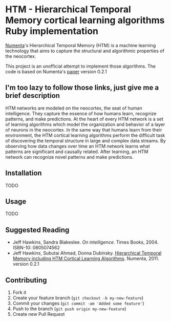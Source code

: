 # HTM - Hierarchical Temporal Memory cortical learning algorithms Ruby implementation

[Numenta](http://www.numenta.com/)'s Hierarchical Temporal Memory (HTM) is a machine learning technology that aims to capture the structural and algorithmic properties of the neocortex.

This project is an unofficial attempt to implement those algorithms. The code is based on Numenta's [paper](http://www.numenta.com/htm-overview/education/HTM_CorticalLearningAlgorithms.pdf) version 0.2.1

## I'm too lazy to follow those links, just give me a brief description

HTM networks are modeled on the neocortex, the seat of human intelligence. They capture the essence of how humans learn, recognize patterns, and make predictions. At the heart of every HTM network is a set of learning algorithms which model the organization and behavior of a layer of neurons in the neocortex. In the same way that humans learn from their environment, the HTM cortical learning algorithms perform the difficult task of discovering the temporal structure in large and complex data streams. By observing how data changes over time an HTM network learns what patterns are significant and causally related. After learning, an HTM network can recognize novel patterns and make predictions.

## Installation

TODO

## Usage

TODO

## Suggested Reading

* Jeff Hawkins, Sandra Blakeslee. *On intelligence*. Times Books, 2004. ISBN-10: 0805074562
* Jeff Hawkins, Subutai Ahmad, Donna Dubinsky. [Hierarchical Temporal Memory including HTM Cortical Learning Algorithms](http://www.numenta.com/htm-overview/education/HTM_CorticalLearningAlgorithms.pdf). Numenta, 2011. version 0.2.1

## Contributing

1. Fork it
2. Create your feature branch (`git checkout -b my-new-feature`)
3. Commit your changes (`git commit -am 'Added some feature'`)
4. Push to the branch (`git push origin my-new-feature`)
5. Create new Pull Request
